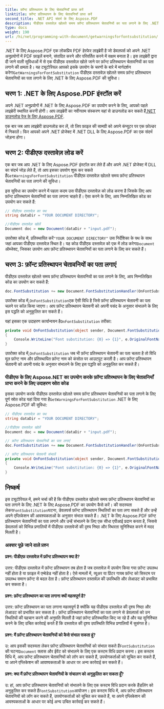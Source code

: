 ```yaml
---
title: फ़ॉन्ट प्रतिस्थापन के लिए चेतावनियाँ प्राप्त करें
linktitle: फ़ॉन्ट प्रतिस्थापन के लिए चेतावनियाँ प्राप्त करें
second_title: .NET API संदर्भ के लिए Aspose.PDF
description: पीडीएफ दस्तावेज़ खोलते समय फ़ॉन्ट प्रतिस्थापन चेतावनियों का पता लगाने के लिए .NET के लिए Aspose.PDF की GetWarningsForFontSubstitution सुविधा का उपयोग करना सीखें।
type: docs
weight: 190
url: /hi/net/programming-with-document/getwarningsforfontsubstitution/
---
```

.NET के लिए Aspose.PDF एक लोकप्रिय PDF हेरफेर लाइब्रेरी है जो डेवलपर्स को अपने .NET अनुप्रयोगों में PDF फ़ाइलें बनाने, संपादित करने और परिवर्तित करने में सक्षम बनाता है। इस लाइब्रेरी द्वारा दी जाने वाली सुविधाओं में से एक पीडीएफ दस्तावेज़ खोले जाने पर फ़ॉन्ट प्रतिस्थापन चेतावनियों का पता लगाने की क्षमता है। यह ट्यूटोरियल आपको इसके उपयोग के चरणों के बारे में मार्गदर्शन करेगा`GetWarningsForFontSubstitution` पीडीएफ दस्तावेज़ खोलते समय फ़ॉन्ट प्रतिस्थापन चेतावनियों का पता लगाने के लिए .NET के लिए Aspose.PDF की सुविधा।

## चरण 1: .NET के लिए Aspose.PDF इंस्टॉल करें

 अपने .NET अनुप्रयोगों में .NET के लिए Aspose.PDF का उपयोग करने के लिए, आपको पहले लाइब्रेरी स्थापित करनी होगी। आप लाइब्रेरी का नवीनतम संस्करण यहां से डाउनलोड कर सकते हैं[.NET डाउनलोड पेज के लिए Aspose.PDF](https://relases.aspose.com/pdf/net).

एक बार जब आप लाइब्रेरी डाउनलोड कर लें, तो ज़िप फ़ाइल की सामग्री को अपने कंप्यूटर पर एक फ़ोल्डर में निकालें। फिर आपको अपने .NET प्रोजेक्ट में .NET DLL के लिए Aspose.PDF का एक संदर्भ जोड़ना होगा।

## चरण 2: पीडीएफ दस्तावेज़ लोड करें

एक बार जब आप .NET के लिए Aspose.PDF इंस्टॉल कर लेते हैं और अपने .NET प्रोजेक्ट में DLL का संदर्भ जोड़ लेते हैं, तो आप इसका उपयोग शुरू कर सकते हैं`GetWarningsForFontSubstitution` पीडीएफ दस्तावेज़ खोलते समय फ़ॉन्ट प्रतिस्थापन चेतावनियों का पता लगाने की सुविधा।

इस सुविधा का उपयोग करने में पहला कदम उस पीडीएफ दस्तावेज़ को लोड करना है जिसके लिए आप फ़ॉन्ट प्रतिस्थापन चेतावनियों का पता लगाना चाहते हैं। ऐसा करने के लिए, आप निम्नलिखित कोड का उपयोग कर सकते हैं:

```csharp
// पीडीएफ दस्तावेज़ का पथ
string dataDir = "YOUR DOCUMENT DIRECTORY";

//पीडीएफ दस्तावेज़ खोलें
Document doc = new Document(dataDir + "input.pdf");
```

 उपरोक्त कोड में, प्रतिस्थापित करें`"YOUR DOCUMENT DIRECTORY"` उस निर्देशिका के पथ के साथ जहां आपका पीडीएफ दस्तावेज़ स्थित है। यह कोड पीडीएफ दस्तावेज़ को एक में लोड करेगा`Document` ऑब्जेक्ट, जिसका उपयोग आप फ़ॉन्ट प्रतिस्थापन चेतावनियों का पता लगाने के लिए कर सकते हैं।

## चरण 3: फ़ॉन्ट प्रतिस्थापन चेतावनियों का पता लगाएं

पीडीएफ दस्तावेज़ खोलते समय फ़ॉन्ट प्रतिस्थापन चेतावनियों का पता लगाने के लिए, आप निम्नलिखित कोड का उपयोग कर सकते हैं:

```csharp
doc.FontSubstitution += new Document.FontSubstitutionHandler(OnFontSubstitution);
```

 उपरोक्त कोड में,`OnFontSubstitution`एक ऐसी विधि है जिसे फ़ॉन्ट प्रतिस्थापन चेतावनी का पता चलने पर कॉल किया जाएगा। आप फ़ॉन्ट प्रतिस्थापन चेतावनी को अपनी पसंद के अनुसार संभालने के लिए इस पद्धति को अनुकूलित कर सकते हैं।

 यहां इसका एक उदाहरण कार्यान्वयन है`OnFontSubstitution` तरीका:

```csharp
private void OnFontSubstitution(object sender, Document.FontSubstitutionEventArgs e)
{
    Console.WriteLine("Font substitution: {0} => {1}", e.OriginalFontName, e.SubstitutedFontName);
}
```

 उपरोक्त कोड में,`OnFontSubstitution` जब भी फ़ॉन्ट प्रतिस्थापन चेतावनी का पता चलता है तो विधि मूल फ़ॉन्ट नाम और प्रतिस्थापित फ़ॉन्ट नाम को कंसोल पर आउटपुट करती है। आप फ़ॉन्ट प्रतिस्थापन चेतावनी को अपनी पसंद के अनुसार संभालने के लिए इस पद्धति को अनुकूलित कर सकते हैं।

### पीडीएफ के लिए Aspose.NET का उपयोग करके फ़ॉन्ट प्रतिस्थापन के लिए चेतावनियाँ प्राप्त करने के लिए उदाहरण स्रोत कोड

 इसका उपयोग करके पीडीएफ दस्तावेज़ खोलते समय फ़ॉन्ट प्रतिस्थापन चेतावनियों का पता लगाने के लिए पूर्ण स्रोत कोड यहां दिया गया है`GetWarningsForFontSubstitution` .NET के लिए Aspose.PDF की सुविधा:

```csharp
// पीडीएफ दस्तावेज़ का पथ
string dataDir = "YOUR DOCUMENT DIRECTORY";

//पीडीएफ दस्तावेज़ खोलें
Document doc = new Document(dataDir + "input.pdf");

// फ़ॉन्ट प्रतिस्थापन चेतावनियों का पता लगाएं
doc.FontSubstitution += new Document.FontSubstitutionHandler(OnFontSubstitution);

// फ़ॉन्ट प्रतिस्थापन चेतावनी संभालें
private void OnFontSubstitution(object sender, Document.FontSubstitutionEventArgs e)
{
    Console.WriteLine("Font substitution: {0} => {1}", e.OriginalFontName, e.SubstitutedFontName);
}
```

## निष्कर्ष

 इस ट्यूटोरियल में, हमने चर्चा की है कि पीडीएफ दस्तावेज़ खोलते समय फ़ॉन्ट प्रतिस्थापन चेतावनियों का पता लगाने के लिए .NET के लिए Aspose.PDF का उपयोग कैसे करें। की सदस्यता लेकर`FontSubstitution`घटना, डेवलपर्स फ़ॉन्ट प्रतिस्थापन स्थितियों का पता लगा सकते हैं और उन्हें अपने एप्लिकेशन की आवश्यकताओं के अनुसार संभाल सकते हैं। .NET के लिए Aspose.PDF फ़ॉन्ट प्रतिस्थापन चेतावनियों का पता लगाने और उन्हें संभालने के लिए एक सीधा एपीआई प्रदान करता है, जिससे डेवलपर्स को विभिन्न प्रणालियों में पीडीएफ दस्तावेजों की दृश्य निष्ठा और स्थिरता सुनिश्चित करने में मदद मिलती है।

### अक्सर पूछे जाने वाले प्रश्न

#### प्रश्न: पीडीएफ दस्तावेज़ में फ़ॉन्ट प्रतिस्थापन क्या है?

उत्तर: पीडीएफ दस्तावेज़ में फ़ॉन्ट प्रतिस्थापन तब होता है जब दस्तावेज़ में उपयोग किया गया फ़ॉन्ट उपलब्ध नहीं होता है या फ़ाइल में एम्बेडेड नहीं होता है। ऐसे मामलों में, व्यूअर या प्रिंटर गायब फ़ॉन्ट को सिस्टम पर उपलब्ध समान फ़ॉन्ट से बदल देता है। फ़ॉन्ट प्रतिस्थापन दस्तावेज़ की उपस्थिति और लेआउट को प्रभावित कर सकता है।

#### प्रश्न: फ़ॉन्ट प्रतिस्थापन का पता लगाना क्यों महत्वपूर्ण है?

उत्तर: फ़ॉन्ट प्रतिस्थापन का पता लगाना महत्वपूर्ण है क्योंकि यह पीडीएफ दस्तावेज़ की दृश्य निष्ठा और लेआउट को प्रभावित कर सकता है। फ़ॉन्ट प्रतिस्थापन चेतावनियों का पता लगाने से डेवलपर्स को उन स्थितियों की पहचान करने की अनुमति मिलती है जहां फ़ॉन्ट प्रतिस्थापित किए जा रहे हैं और यह सुनिश्चित करने के लिए उचित कार्रवाई करते हैं कि दस्तावेज़ की दृश्य उपस्थिति विभिन्न प्रणालियों में सुसंगत है।

#### प्रश्न: मैं फ़ॉन्ट प्रतिस्थापन चेतावनियों को कैसे संभाल सकता हूं?

 उ: आप इसकी सदस्यता लेकर फ़ॉन्ट प्रतिस्थापन चेतावनियों को संभाल सकते हैं`FontSubstitution` की घटना`Document` क्लास और ईवेंट को संभालने के लिए एक कस्टम विधि प्रदान करना। इस कस्टम विधि में, आप फ़ॉन्ट प्रतिस्थापन चेतावनियों को लॉग कर सकते हैं, उपयोगकर्ताओं को सूचित कर सकते हैं, या अपने एप्लिकेशन की आवश्यकताओं के आधार पर अन्य कार्रवाई कर सकते हैं।

#### प्रश्न: क्या मैं फ़ॉन्ट प्रतिस्थापन चेतावनियों के संचालन को अनुकूलित कर सकता हूँ?

 उ: हां, आप फ़ॉन्ट प्रतिस्थापन चेतावनियों को संभालने के लिए एक कस्टम विधि प्रदान करके हैंडलिंग को अनुकूलित कर सकते हैं`FontSubstitution`आयोजन। इस कस्टम विधि में, आप फ़ॉन्ट प्रतिस्थापन चेतावनियों को लॉग कर सकते हैं, उपयोगकर्ताओं को सूचित कर सकते हैं, या अपने एप्लिकेशन की आवश्यकताओं के आधार पर कोई अन्य उचित कार्रवाई कर सकते हैं।